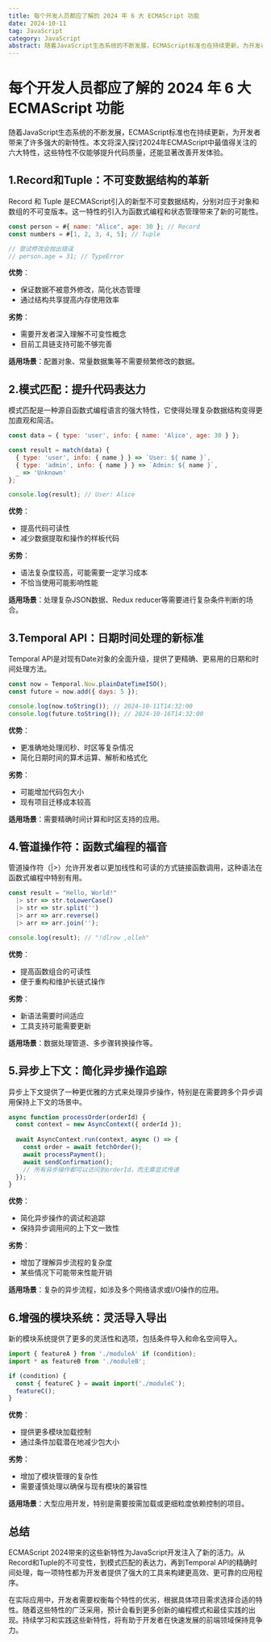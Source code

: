 ```yaml
---
title: 每个开发人员都应了解的 2024 年 6 大 ECMAScript 功能
date: 2024-10-11
tag: JavaScript
category: JavaScript
abstract: 随着JavaScript生态系统的不断发展，ECMAScript标准也在持续更新，为开发者带来了许多强大的新特性。本文将深入探讨2024年ECMAScript中最值得关注的六大特性，这些特性不仅能够提升代码质量，还能显著改善开发体验。
---
```


# 每个开发人员都应了解的 2024 年 6 大 ECMAScript 功能

随着JavaScript生态系统的不断发展，ECMAScript标准也在持续更新，为开发者带来了许多强大的新特性。本文将深入探讨2024年ECMAScript中最值得关注的六大特性，这些特性不仅能够提升代码质量，还能显著改善开发体验。

## 1.Record和Tuple：不可变数据结构的革新

Record 和 Tuple 是ECMAScript引入的新型不可变数据结构，分别对应于对象和数组的不可变版本。这一特性的引入为函数式编程和状态管理带来了新的可能性。

```javascript
const person = #{ name: "Alice", age: 30 }; // Record
const numbers = #[1, 2, 3, 4, 5]; // Tuple

// 尝试修改会抛出错误
// person.age = 31; // TypeError
```

**优势**：

- 保证数据不被意外修改，简化状态管理 
- 通过结构共享提高内存使用效率

**劣势**：

- 需要开发者深入理解不可变性概念
- 目前工具链支持可能不够完善

**适用场景**：配置对象、常量数据集等不需要频繁修改的数据。

## 2.模式匹配：提升代码表达力

模式匹配是一种源自函数式编程语言的强大特性，它使得处理复杂数据结构变得更加直观和简洁。

```javascript
const data = { type: 'user', info: { name: 'Alice', age: 30 } };

const result = match(data) {
  { type: 'user', info: { name } } => `User: ${ name }`,
  { type: 'admin', info: { name } } => `Admin: ${ name }`,
  _ => 'Unknown'
};

console.log(result); // User: Alice
```

**优势**：

- 提高代码可读性
- 减少数据提取和操作的样板代码

**劣势**：

- 语法复杂度较高，可能需要一定学习成本 
- 不恰当使用可能影响性能

**适用场景**：处理复杂JSON数据、Redux reducer等需要进行复杂条件判断的场合。

## 3.Temporal API：日期时间处理的新标准

Temporal API是对现有Date对象的全面升级，提供了更精确、更易用的日期和时间处理方法。

```javascript
const now = Temporal.Now.plainDateTimeISO();
const future = now.add({ days: 5 });

console.log(now.toString()); // 2024-10-11T14:32:00
console.log(future.toString()); // 2024-10-16T14:32:00
```

**优势**：

- 更准确地处理闰秒、时区等复杂情况 
- 简化日期时间的算术运算、解析和格式化

**劣势**：

- 可能增加代码包大小 
- 现有项目迁移成本较高

**适用场景**：需要精确时间计算和时区支持的应用。

## 4.管道操作符：函数式编程的福音

管道操作符（|>）允许开发者以更加线性和可读的方式链接函数调用，这种语法在函数式编程中特别有用。

```javascript
const result = "Hello, World!"
  |> str => str.toLowerCase()
  |> str => str.split('')
  |> arr => arr.reverse()
  |> arr => arr.join('');

console.log(result); // "!dlrow ,olleh"
```

**优势**：

- 提高函数组合的可读性 
- 便于重构和维护长链式操作

**劣势**：

- 新语法需要时间适应 
- 工具支持可能需要更新

**适用场景**：数据处理管道、多步骤转换操作等。

## 5.异步上下文：简化异步操作追踪

异步上下文提供了一种更优雅的方式来处理异步操作，特别是在需要跨多个异步调用保持上下文的场景中。

```javascript
async function processOrder(orderId) {
  const context = new AsyncContext({ orderId });
  
  await AsyncContext.run(context, async () => {
    const order = await fetchOrder();
    await processPayment();
    await sendConfirmation();
    // 所有异步操作都可以访问到orderId，而无需显式传递
  });
}
```

**优势**：

- 简化异步操作的调试和追踪 
- 保持异步调用间的上下文一致性

**劣势**：

- 增加了理解异步流程的复杂度 
- 某些情况下可能带来性能开销

**适用场景**：复杂的异步流程，如涉及多个网络请求或I/O操作的应用。

## 6.增强的模块系统：灵活导入导出

新的模块系统提供了更多的灵活性和选项，包括条件导入和命名空间导入。

```javascript
import { featureA } from './moduleA' if (condition);
import * as featureB from './moduleB';

if (condition) {
  const { featureC } = await import('./moduleC');
  featureC();
}
```

**优势**：

- 提供更多模块加载控制 
- 通过条件加载潜在地减少包大小

**劣势**：

- 增加了模块管理的复杂性 
- 需要谨慎处理以确保与现有模块的兼容性

**适用场景**：大型应用开发，特别是需要按需加载或更细粒度依赖控制的项目。

## 总结

ECMAScript 2024带来的这些新特性为JavaScript开发注入了新的活力。从Record和Tuple的不可变性，到模式匹配的表达力，再到Temporal API的精确时间处理，每一项特性都为开发者提供了强大的工具来构建更高效、更可靠的应用程序。

在实际应用中，开发者需要权衡每个特性的优劣，根据具体项目需求选择合适的特性。随着这些特性的广泛采用，预计会看到更多创新的编程模式和最佳实践的出现。持续学习和实践这些新特性，将有助于开发者在快速发展的前端领域保持竞争力。

